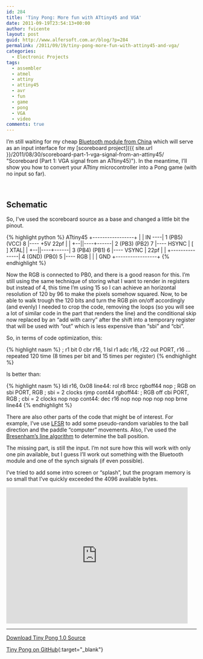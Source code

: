 ```yaml
---
id: 284
title: 'Tiny Pong: More fun with ATtiny45 and VGA'
date: 2011-09-19T23:54:13+00:00
author: fvicente
layout: post
guid: http://www.alfersoft.com.ar/blog/?p=284
permalink: /2011/09/19/tiny-pong-more-fun-with-attiny45-and-vga/
categories:
  - Electronic Projects
tags:
  - assembler
  - atmel
  - attiny
  - attiny45
  - avr
  - fun
  - game
  - pong
  - VGA
  - video
comments: true
---
```

I&#8217;m still waiting for my cheap [Bluetooth module from China](http://www.dealextreme.com/p/wireless-bluetooth-rs232-ttl-transceiver-module-80711 "Bluetooth Module") which will serve as an input interface for my [scoreboard project]({{ site.url }}/2011/08/30/scoreboard-part-1-vga-signal-from-an-attiny45/ "Scoreboard (Part 1: VGA signal from an ATtiny45)"). In the meantime, I&#8217;ll show you how to convert your ATtiny microcontroller into a Pong game (with no input so far).

<figure class="half">
	<a title="Tiny Pong" href="{{ site.url }}/images/tinypong/tinypong_01.jpg" target="_blank"><img src="{{ site.url }}/images/tinypong/tinypong_01.jpg" alt="" title="Tiny Pong"/></a>
	<a title="Tiny Pong in the protoboard" href="{{ site.url }}/images/tinypong/tinypong_02.jpg" target="_blank"><img src="{{ site.url }}/images/tinypong/tinypong_02.jpg" alt="" title="Tiny Pong in the protoboard"/></a>
</figure>

<!--more-->

## Schematic

So, I&#8217;ve used the scoreboard source as a base and changed a little bit the pinout.

{% highlight python %}
                       ATtiny45
                  +-----------------+
                  |                 |
           IN ----| 1 (PB5) (VCC) 8 |---- +5V
    22pf          |                 |
  +--||----+------| 2 (PB3) (PB2) 7 |---- HSYNC
  |       [ ] XTAL|                 |
  +--||----+------| 3 (PB4) (PB1) 6 |---- VSYNC
  | 22pf          |                 |
  +---------------| 4 (GND) (PB0) 5 |---- RGB
  |               |                 |
 GND              +-----------------+
{% endhighlight %}

Now the RGB is connected to PB0, and there is a good reason for this. I&#8217;m still using the same technique of storing what I want to render in registers but instead of 4, this time I&#8217;m using 15 so I can achieve an horizontal resolution of 120 by 96 to make the pixels somehow squared. Now, to be able to walk trough the 120 bits and turn the RGB pin on/off accordingly (and evenly) I needed to crop the code, removing the loops (so you will see a lot of similar code in the part that renders the line) and the conditional skip now replaced by an &#8220;add with carry&#8221; after the shift into a temporary register that will be used with &#8220;out&#8221; which is less expensive than &#8220;sbi&#8221; and &#8220;cbi&#8221;.

So, in terms of code optimization, this:

{% highlight nasm %}
	; r1 bit 0
	cbr r16, 1
	lsl r1
	adc r16, r22
	out PORT, r16
	... repeated 120 time (8 times per bit and 15 times per register)
{% endhighlight %}

Is better than:

{% highlight nasm %}
	ldi r16, 0x08
line44:
	rol r8
	brcc rgboff44
	nop
	; RGB on
	sbi PORT, RGB		; sbi = 2 clocks
	rjmp cont44
rgboff44:
	; RGB off
	cbi PORT, RGB		; cbi = 2 clocks
	nop
	nop
cont44:
	dec r16
	nop
	nop
	nop
	nop
	nop
	brne line44
{% endhighlight %}

There are also other parts of the code that might be of interest. For example, I&#8217;ve use [LFSR](http://en.wikipedia.org/wiki/Linear_feedback_shift_register "Linear feedback shift register") to add some pseudo-random variables to the ball direction and the paddle &#8220;computer&#8221; movements. Also, I&#8217;ve used the [Bresenham&#8217;s line algorithm](http://en.wikipedia.org/wiki/Bresenham's_line_algorithm "Bresenham's line algorithm") to determine the ball position.

The missing part, is still the input. I&#8217;m not sure how this will work with only one pin available, but I guess I&#8217;ll work out something with the Bluetooth module and one of the synch signals (if even possible).

I&#8217;ve tried to add some intro screen or &#8220;splash&#8221;, but the program memory is so small that I&#8217;ve quickly exceeded the 4096 available bytes.

<iframe width="480" height="360" src="http://www.youtube.com/embed/8KlHqu1tnMg" allowfullscreen frameborder="0"></iframe>

---

<a title="Download Tiny Pong 1.0" markdown="0" href="https://github.com/fvicente/tinypong/archive/v1.0.zip" class="btn">Download Tiny Pong 1.0 Source</a>

[Tiny Pong on GitHub](https://github.com/fvicente/tinypong "Tiny Pong on GitHub"){:target="_blank"}
